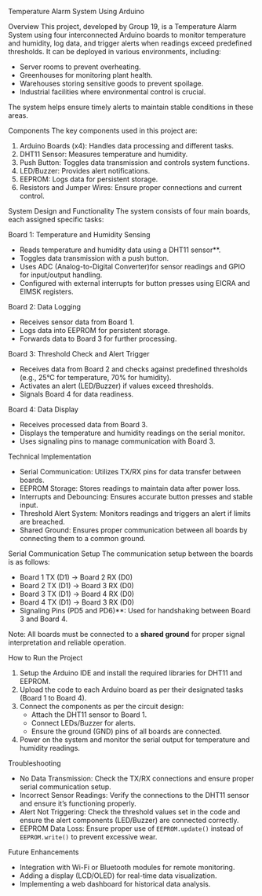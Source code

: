 Temperature Alarm System Using Arduino

Overview
This project, developed by Group 19, is a Temperature Alarm System using four interconnected Arduino boards to monitor temperature and humidity, log data, and trigger alerts when readings exceed predefined thresholds. It can be deployed in various environments, including:

- Server rooms to prevent overheating.
- Greenhouses for monitoring plant health.
- Warehouses storing sensitive goods to prevent spoilage.
- Industrial facilities where environmental control is crucial.

The system helps ensure timely alerts to maintain stable conditions in these areas.

Components
The key components used in this project are:

1. Arduino Boards (x4): Handles data processing and different tasks.
2. DHT11 Sensor: Measures temperature and humidity.
3. Push Button: Toggles data transmission and controls system functions.
4. LED/Buzzer: Provides alert notifications.
5. EEPROM: Logs data for persistent storage.
6. Resistors and Jumper Wires: Ensure proper connections and current control.

 System Design and Functionality
The system consists of four main boards, each assigned specific tasks:

Board 1: Temperature and Humidity Sensing
- Reads temperature and humidity data using a DHT11 sensor**.
- Toggles data transmission with a push button.
- Uses ADC (Analog-to-Digital Converter)for sensor readings and GPIO for input/output handling.
- Configured with external interrupts for button presses using EICRA and EIMSK registers.

Board 2: Data Logging
- Receives sensor data from Board 1.
- Logs data into EEPROM for persistent storage.
- Forwards data to Board 3 for further processing.

Board 3: Threshold Check and Alert Trigger
- Receives data from Board 2 and checks against predefined thresholds (e.g., 25°C for temperature, 70% for humidity).
- Activates an alert (LED/Buzzer) if values exceed thresholds.
- Signals Board 4 for data readiness.

Board 4: Data Display
- Receives processed data from Board 3.
- Displays the temperature and humidity readings on the serial monitor.
- Uses signaling pins to manage communication with Board 3.

 Technical Implementation
- Serial Communication: Utilizes TX/RX pins for data transfer between boards.
- EEPROM Storage: Stores readings to maintain data after power loss.
- Interrupts and Debouncing: Ensures accurate button presses and stable input.
- Threshold Alert System: Monitors readings and triggers an alert if limits are breached.
- Shared Ground: Ensures proper communication between all boards by connecting them to a common ground.

Serial Communication Setup
The communication setup between the boards is as follows:

- Board 1 TX (D1) → Board 2 RX (D0)
- Board 2 TX (D1) → Board 3 RX (D0)
- Board 3 TX (D1) → Board 4 RX (D0)
- Board 4 TX (D1) → Board 3 RX (D0)
- Signaling Pins (PD5 and PD6)**: Used for handshaking between Board 3 and Board 4.

Note:
All boards must be connected to a **shared ground** for proper signal interpretation and reliable operation.

How to Run the Project
1. Setup the Arduino IDE and install the required libraries for DHT11 and EEPROM.
2. Upload the code to each Arduino board as per their designated tasks (Board 1 to Board 4).
3. Connect the components as per the circuit design:
   - Attach the DHT11 sensor to Board 1.
   - Connect LEDs/Buzzer for alerts.
   - Ensure the ground (GND) pins of all boards are connected.
4. Power on the system and monitor the serial output for temperature and humidity readings.

 Troubleshooting
- No Data Transmission: Check the TX/RX connections and ensure proper serial communication setup.
- Incorrect Sensor Readings: Verify the connections to the DHT11 sensor and ensure it’s functioning properly.
- Alert Not Triggering: Check the threshold values set in the code and ensure the alert components (LED/Buzzer) are connected correctly.
- EEPROM Data Loss: Ensure proper use of `EEPROM.update()` instead of `EEPROM.write()` to prevent excessive wear.

Future Enhancements
- Integration with Wi-Fi or Bluetooth modules for remote monitoring.
- Adding a display (LCD/OLED) for real-time data visualization.
- Implementing a web dashboard for historical data analysis.






